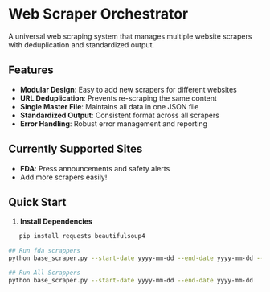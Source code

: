 # Web Scraper Orchestrator

A universal web scraping system that manages multiple website scrapers with deduplication and standardized output.

## Features

- **Modular Design**: Easy to add new scrapers for different websites
- **URL Deduplication**: Prevents re-scraping the same content  
- **Single Master File**: Maintains all data in one JSON file
- **Standardized Output**: Consistent format across all scrapers
- **Error Handling**: Robust error management and reporting

## Currently Supported Sites

- **FDA**: Press announcements and safety alerts
- Add more scrapers easily!

## Quick Start

1. **Install Dependencies**
```bash
   pip install requests beautifulsoup4

## Run fda scrappers
python base_scraper.py --start-date yyyy-mm-dd --end-date yyyy-mm-dd --scraper fda_scraper

## Run All Scrappers
python base_scraper.py --start-date yyyy-mm-dd --end-date yyyy-mm-dd
